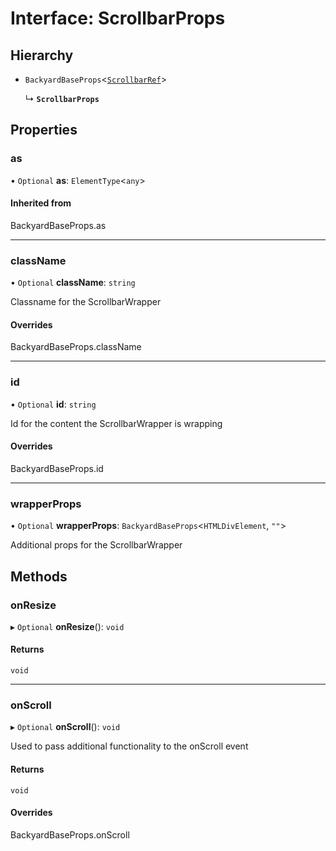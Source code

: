 # Interface: ScrollbarProps

## Hierarchy

- `BackyardBaseProps`<[`ScrollbarRef`](../README.md#scrollbarref)\>

  ↳ **`ScrollbarProps`**

## Properties

### as

• `Optional` **as**: `ElementType`<`any`\>

#### Inherited from

BackyardBaseProps.as

___

### className

• `Optional` **className**: `string`

Classname for the ScrollbarWrapper

#### Overrides

BackyardBaseProps.className

___

### id

• `Optional` **id**: `string`

Id for the content the ScrollbarWrapper is wrapping

#### Overrides

BackyardBaseProps.id

___

### wrapperProps

• `Optional` **wrapperProps**: `BackyardBaseProps`<`HTMLDivElement`, ``""``\>

Additional props for the ScrollbarWrapper

## Methods

### onResize

▸ `Optional` **onResize**(): `void`

#### Returns

`void`

___

### onScroll

▸ `Optional` **onScroll**(): `void`

Used to pass additional functionality to the onScroll event

#### Returns

`void`

#### Overrides

BackyardBaseProps.onScroll
